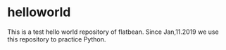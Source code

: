# helloworld
This is a test hello world repository of flatbean. Since Jan,11.2019
we use this repository to practice Python.
